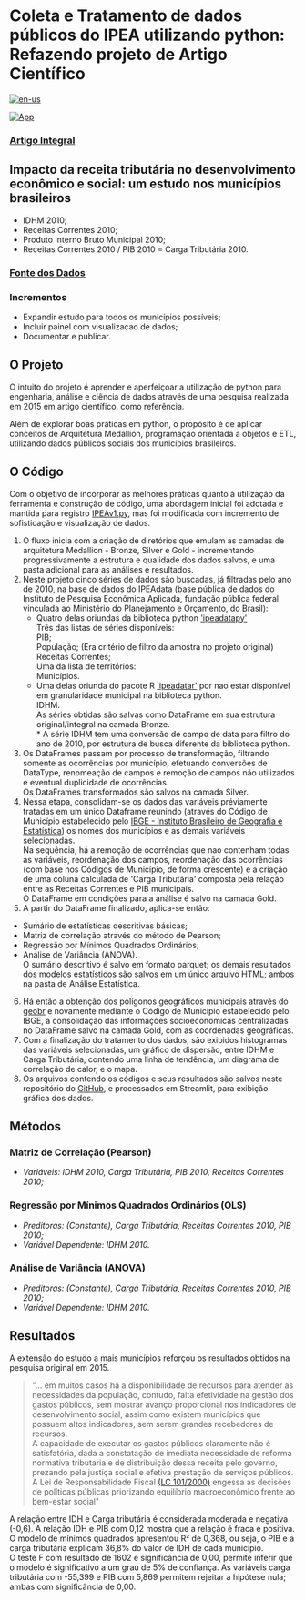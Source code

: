 # Coleta e Tratamento de dados públicos do IPEA utilizando python: Refazendo projeto de Artigo Científico

[![en-us](https://img.shields.io/badge/lang-en--us-red.svg)](https://github.com/puffdapaz/pythonIPEA/blob/main/README.en-US.md)

[![App](https://img.shields.io/badge/Streamlit-FF4B4B.svg?style=for-the-badge&logo=Streamlit&logoColor=white)](https://ipeapython.streamlit.app)

### [Artigo Integral](https://github.com/puffdapaz/pythonIPEA/blob/main/Impacto%20da%20receita%20tributária%20no%20desenvolvimento%20econômico%20e%20social.%20um%20estudo%20nos%20municípios%20brasileiros.pdf)

## Impacto da receita tributária no desenvolvimento econômico e social: um estudo nos municípios brasileiros
- IDHM 2010;
- Receitas Correntes 2010;
- Produto Interno Bruto Municipal 2010;
- Receitas Correntes 2010 / PIB 2010 = Carga Tributária 2010.

### [Fonte dos Dados](http://www.ipeadata.gov.br/Default.aspx)

### Incrementos
- Expandir estudo para todos os municípios possíveis;
- Incluir painel com visualizaçao de dados;
- Documentar e publicar.

## O Projeto
O intuito do projeto é aprender e aperfeiçoar a utilização de python para engenharia, análise e ciência de dados através de uma pesquisa realizada em 2015 em artigo científico, como referência.

Além de explorar boas práticas em python, o propósito é de aplicar conceitos de Arquitetura Medallion, programação orientada a objetos e ETL, utilizando dados públicos sociais dos municípios brasileiros.

## O Código
Com o objetivo de incorporar as melhores práticas quanto à utilização da ferramenta e construção de código, uma abordagem inicial foi adotada e mantida para registro [IPEAv1.py](https://github.com/puffdapaz/pythonIPEA/blob/main/IPEAv1.py), mas foi modificada com incremento de sofisticação e visualização de dados.

1. O fluxo inicia com a criação de diretórios que emulam as camadas de arquitetura Medallion - Bronze, Silver e Gold - incrementando progressivamente a estrutura e qualidade dos dados salvos, e uma pasta adicional para as análises e resultados.
2. Neste projeto cinco séries de dados são buscadas, já filtradas pelo ano de 2010, na base de dados do IPEAdata (base pública de dados do Instituto de Pesquisa Econômica Aplicada, fundação pública federal vinculada ao Ministério do Planejamento e Orçamento, do Brasil):
    - Quatro delas oriundas da biblioteca python ['ipeadatapy'](https://pypi.org/project/ipeadatapy/)<br/>
        Três das listas de séries disponíveis:<br/>
            PIB;<br/>
            População; (Era critério de filtro da amostra no projeto original)<br/>
            Receitas Correntes;<br/>
        Uma da lista de territórios:<br/>
            Municípios.<br/>
    - Uma delas oriunda do pacote R ['ipeadatar'](https://cran.r-project.org/web/packages/ipeadatar/index.html) por nao estar disponível em granularidade municipal na biblioteca python.<br/>
        IDHM.<br/>
As séries obtidas são salvas como DataFrame em sua estrutura original/integral na camada Bronze.<br/>
\* A série IDHM tem uma conversão de campo de data para filtro do ano de 2010, por estrutura de busca diferente da biblioteca python.
3. Os DataFrames passam por processo de transformação, filtrando somente as ocorrências por município, efetuando conversões de DataType, renomeação de campos e remoção de campos não utilizados e eventual duplicidade de ocorrências.<br/>
Os DataFrames transformados são salvos na camada Silver.
4. Nessa etapa, consolidam-se os dados das variáveis préviamente tratadas em um único Dataframe reunindo (através do Código de Município estabelecido pelo [IBGE - Instituto Brasileiro de Geografia e Estatística](https://servicodados.ibge.gov.br/api/docs/)) os nomes dos municípios e as demais variáveis selecionadas.<br/>
Na sequência, há a remoção de ocorrências que nao contenham todas as variáveis, reordenação dos campos, reordenação das ocorrências (com base nos Códigos de Município, de forma crescente) e a criação de uma coluna calculada de 'Carga Tributária' composta pela relação entre as Receitas Correntes e PIB municipais.<br/>
O DataFrame em condições para a análise é salvo na camada Gold.
5. A partir do DataFrame finalizado, aplica-se então:<br/>
- Sumário de estatísticas descritivas básicas;<br/>
- Matriz de correlação através do método de Pearson;<br/>
- Regressão por Mínimos Quadrados Ordinários;<br/>
- Análise de Variância (ANOVA).<br/>
O sumário descritivo é salvo em formato parquet; os demais resultados dos modelos estatísticos são salvos em um único arquivo HTML; ambos na pasta de Análise Estatística.
6. Há então a obtenção dos polígonos geográficos municipais através do [geobr](https://pypi.org/project/geobr/) e novamente mediante o Código de Município estabelecido pelo IBGE, a consolidação das informações socioeconomicas centralizadas no DataFrame salvo na camada Gold, com as coordenadas geográficas.
7. Com a finalização do tratamento dos dados, são exibidos histogramas das variáveis selecionadas, um gráfico de dispersão, entre IDHM e Carga Tributária, contendo uma linha de tendência, um diagrama de correlação de calor, e o mapa.
8. Os arquivos contendo os códigos e seus resultados são salvos neste repositório do [GitHub](https://github.com/puffdapaz/pythonIPEA), e processados em Streamlit, para exibição gráfica dos dados.

## Métodos
### Matriz de Correlação (Pearson)
- *Variáveis: IDHM 2010, Carga Tributária, PIB 2010, Receitas Correntes 2010;*
### Regressão por Mínimos Quadrados Ordinários (OLS)
- *Preditoras: (Constante), Carga Tributária, Receitas Correntes 2010, PIB 2010;*<br/>
- *Variável Dependente: IDHM 2010.*
### Análise de Variância (ANOVA)
- *Preditoras: (Constante), Carga Tributária, Receitas Correntes 2010, PIB 2010;*<br/>
- *Variável Dependente: IDHM 2010.*

## Resultados
A extensão do estudo a mais municípios reforçou os resultados obtidos na pesquisa original em 2015. <br/>
>"... em muitos casos há a disponibilidade de recursos para atender as necessidades da população, contudo, falta efetividade na gestão dos gastos públicos, sem mostrar avanço proporcional nos indicadores de desenvolvimento social, assim como existem municípios que possuem altos indicadores, sem serem grandes recebedores de recursos.
><br/>
>A capacidade de executar os gastos públicos claramente não é satisfatória, dada a constatação de imediata necessidade de reforma normativa tributaria e de distribuição dessa receita pelo governo, prezando pela justiça social e efetiva prestação de serviços públicos. A Lei de Responsabilidade Fiscal [(LC 101/2000)](https://www.planalto.gov.br/ccivil_03/leis/lcp/lcp101.htm) engessa as decisões de políticas públicas priorizando equilíbrio macroeconômico frente ao bem-estar social"

A relação entre IDH e Carga tributária é considerada moderada e negativa (-0,6). A relação IDH e PIB com 0,12 mostra que a relação é fraca e positiva. <br/>
O modelo de mínimos quadrados apresentou R² de 0,368, ou seja, o PIB e a carga tributária explicam 36,8% do valor de IDH de cada município. <br/>
O teste F com resultado de 1602 e significância de 0,00, permite inferir que o modelo é significativo a um grau de 5% de confiança. As variáveis carga tributária com -55,399 e PIB com 5,869 permitem rejeitar a hipótese nula; ambas com significância de 0,00. <br/>